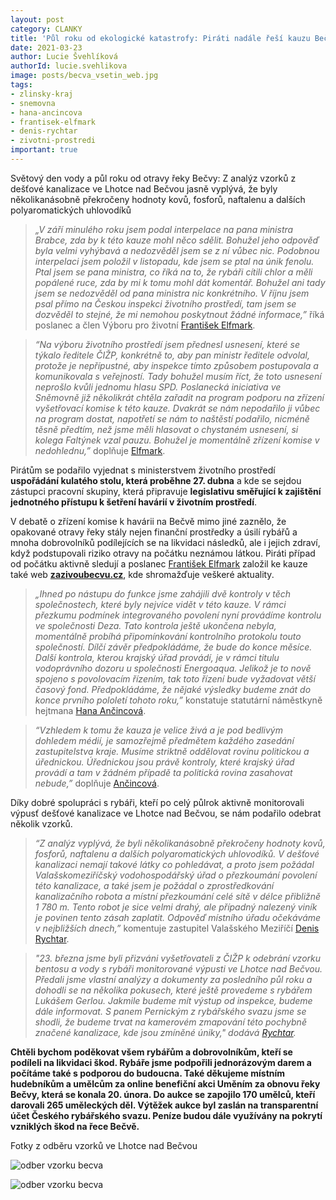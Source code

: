 ```yaml
---
layout: post
category: CLANKY
title: 'Půl roku od ekologické katastrofy: Piráti nadále řeší kauzu Bečva'
date: 2021-03-23
author: Lucie Švehlíková
authorId: lucie.svehlikova
image: posts/becva_vsetin_web.jpg
tags: 
- zlinsky-kraj
- snemovna
- hana-ancincova
- frantisek-elfmark
- denis-rychtar
- zivotni-prostredi
important: true
---
```


Světový den vody a půl roku od otravy řeky Bečvy: Z analýz vzorků z dešťové kanalizace ve Lhotce nad Bečvou jasně vyplývá, že byly několikanásobně překročeny hodnoty kovů, fosforů, naftalenu a dalších polyaromatických uhlovodíků

> *„V září minulého roku jsem podal interpelace na pana ministra Brabce, zda by k této kauze mohl něco sdělit. Bohužel jeho odpověď byla velmi vyhýbavá a nedozvěděl jsem se z ní vůbec nic. Podobnou interpelaci jsem položil v listopadu, kde jsem se ptal na únik fenolu. Ptal jsem se pana ministra, co říká na to, že rybáři cítili chlor a měli popálené ruce, zda by mi k tomu mohl dát komentář. Bohužel ani tady jsem se nedozvěděl od pana ministra nic konkrétního. V říjnu jsem psal přímo na Českou inspekci životního prostředí, tam jsem se dozvěděl to stejné, že mi nemohou poskytnout žádné informace,”* říká poslanec a člen Výboru pro životní [František Elfmark](https://zlinsky.pirati.cz/lide/frantisek-elfmark/).
> 

> *“Na výboru životního prostředí jsem přednesl usnesení, které se týkalo ředitele ČIŽP, konkrétně to, aby pan ministr ředitele odvolal, protože je nepřípustné, aby inspekce tímto způsobem postupovala a komunikovala s veřejností. Tady bohužel musím říct, že toto usnesení neprošlo kvůli jednomu hlasu SPD. Poslanecká iniciativa ve Sněmovně již několikrát chtěla zařadit na program podporu na zřízení vyšetřovací komise k této kauze. Dvakrát se nám nepodařilo ji vůbec na program dostat, napotřetí se nám to naštěstí podařilo, nicméně těsně předtím, než jsme měli hlasovat o chystaném usnesení, si kolega Faltýnek vzal pauzu. Bohužel je momentálně zřízení komise v nedohlednu,”* doplňuje [Elfmark](https://zlinsky.pirati.cz/lide/frantisek-elfmark/).
> 

Pirátům se podařilo vyjednat s ministerstvem životního prostředí **uspořádání kulatého stolu, která proběhne 27. dubna** a kde se sejdou zástupci pracovní skupiny, která připravuje **legislativu směřující k zajištění jednotného přístupu k šetření havárií v životním prostředí**.

V debatě o zřízení komise k havárii na Bečvě mimo jiné zaznělo, že opakované otravy řeky stály nejen finanční prostředky a úsilí rybářů a mnoha dobrovolníků podílejících se na likvidaci následků, ale i jejich zdraví, když podstupovali riziko otravy na počátku neznámou látkou. Piráti případ od počátku aktivně sledují a poslanec [František Elfmark](https://zlinsky.pirati.cz/lide/frantisek-elfmark/) založil ke kauze také web **[zazivoubecvu.cz](https://zazivoubecvu.cz/)**, kde shromažďuje veškeré aktuality.

> *„Ihned po nástupu do funkce jsme zahájili dvě kontroly v těch společnostech, které byly nejvíce vidět v této kauze. V rámci přezkumu podmínek integrovaného povolení nyní provádíme kontrolu ve společnosti Deza. Tato kontrola ještě ukončena nebyla, momentálně probíhá připomínkování kontrolního protokolu touto společností. Dílčí závěr předpokládáme, že bude do konce měsíce. Další kontrola, kterou krajský úřad provádí, je v rámci titulu vodoprávního dozoru u společnosti Energoaqua. Jelikož je to nově spojeno s povolovacím řízením, tak toto řízení bude vyžadovat větší časový fond. Předpokládáme, že nějaké výsledky budeme znát do konce prvního pololetí tohoto roku,”* konstatuje statutární náměstkyně hejtmana [Hana Ančincová](https://zlinsky.pirati.cz/lide/hana-ancincova/). 

> *“Vzhledem k tomu že kauza je velice živá a je pod bedlivým dohledem médií, je samozřejmě předmětem každého zasedání zastupitelstva kraje. Musíme striktně oddělovat rovinu politickou a úřednickou. Úřednickou jsou právě kontroly, které krajský úřad provádí a tam v žádném případě ta politická rovina zasahovat nebude,”* doplňuje [Ančincová](https://zlinsky.pirati.cz/lide/hana-ancincova/).
> 

Díky dobré spolupráci s rybáři, kteří po celý půlrok aktivně monitorovali výpusť dešťové kanalizace ve Lhotce nad Bečvou, se nám podařilo odebrat několik vzorků.

> *“Z analýz vyplývá, že byli několikanásobně překročeny hodnoty kovů, fosforů, naftalenu a dalších polyaromatických uhlovodíků. V dešťové kanalizaci nemají takové látky co pohledávat, a proto jsem požádal Valašskomeziříčský vodohospodářský úřad o přezkoumání povolení této kanalizace, a také jsem je požádal o zprostředkování kanalizačního robota a místní přezkoumání celé sítě v délce přibližně 1 780 m. Tento robot je sice velmi drahý, ale případný nalezený viník je povinen tento zásah zaplatit. Odpověď místního úřadu očekáváme v nejbližších dnech,”* komentuje zastupitel Valašského Meziříčí [Denis Rychtar](https://zlinsky.pirati.cz/lide/denis-rychtar/).
> 

> *"23. března jsme byli přizváni vyšetřovateli z ČIŽP k odebrání vzorku bentosu a vody s rybáři monitorované výpusti ve Lhotce nad Bečvou. Předali jsme vlastní analýzy a dokumenty za posledního půl roku a dohodli se na několika pokusech, které ještě provedeme s rybářem Lukášem Gerlou. Jakmile budeme mít výstup od inspekce, budeme dále informovat. S panem Pernickým z rybářského svazu jsme se shodli, že budeme trvat na kamerovém zmapování této pochybně značené kanalizace, kde jsou zmíněné úniky," dodává [Rychtar](https://zlinsky.pirati.cz/lide/denis-rychtar/).*
> 


**Chtěli bychom poděkovat všem rybářům a dobrovolníkům, kteří se podíleli na likvidaci škod. Rybáře jsme podpořili jednorázovým darem a počítáme také s podporou do budoucna. Také děkujeme místním hudebníkům a umělcům za online benefiční akci Uměním za obnovu řeky Bečvy, která se konala 20. února. Do aukce se zapojilo 170 umělců, kteří darovali 265 uměleckých děl. Výtěžek aukce byl zaslán na transparentní účet Českého rybářského svazu. Peníze budou dále využívány na pokrytí vzniklých škod na řece Bečvě.**

Fotky z odběru vzorků ve Lhotce nad Bečvou

![odber vzorku becva](https://zlinsky.pirati.cz/assets/img/posts/becva-vzorky1.jpg)

![odber vzorku becva](https://zlinsky.pirati.cz/assets/img/posts/becva-vzorky2.jpg)


